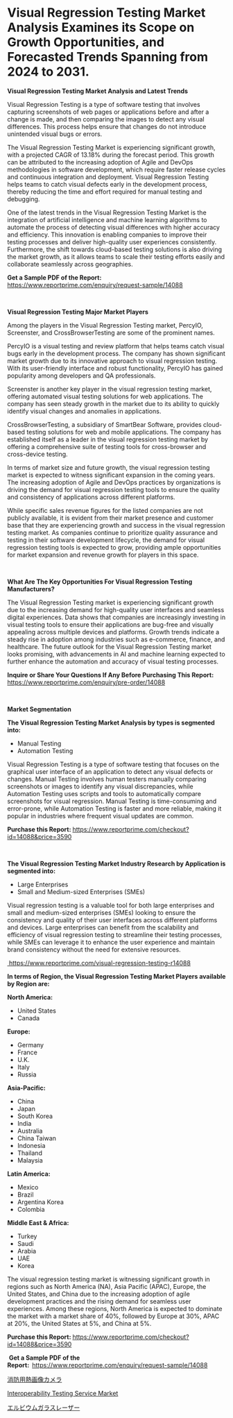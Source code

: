 <p><h1>Visual Regression Testing Market Analysis Examines its Scope on Growth Opportunities, and Forecasted Trends Spanning from 2024 to 2031.</h1></p><p><strong>Visual Regression Testing Market Analysis and Latest Trends</strong></p>
<p><p>Visual Regression Testing is a type of software testing that involves capturing screenshots of web pages or applications before and after a change is made, and then comparing the images to detect any visual differences. This process helps ensure that changes do not introduce unintended visual bugs or errors.</p><p>The Visual Regression Testing Market is experiencing significant growth, with a projected CAGR of 13.18% during the forecast period. This growth can be attributed to the increasing adoption of Agile and DevOps methodologies in software development, which require faster release cycles and continuous integration and deployment. Visual Regression Testing helps teams to catch visual defects early in the development process, thereby reducing the time and effort required for manual testing and debugging.</p><p>One of the latest trends in the Visual Regression Testing Market is the integration of artificial intelligence and machine learning algorithms to automate the process of detecting visual differences with higher accuracy and efficiency. This innovation is enabling companies to improve their testing processes and deliver high-quality user experiences consistently. Furthermore, the shift towards cloud-based testing solutions is also driving the market growth, as it allows teams to scale their testing efforts easily and collaborate seamlessly across geographies.</p></p>
<p><strong>Get a Sample PDF of the Report:&nbsp;</strong> <a href="https://www.reportprime.com/enquiry/request-sample/14088">https://www.reportprime.com/enquiry/request-sample/14088</a></p>
<p>&nbsp;</p>
<p><strong>Visual Regression Testing Major Market Players</strong></p>
<p><p>Among the players in the Visual Regression Testing market, PercyIO, Screenster, and CrossBrowserTesting are some of the prominent names.</p><p>PercyIO is a visual testing and review platform that helps teams catch visual bugs early in the development process. The company has shown significant market growth due to its innovative approach to visual regression testing. With its user-friendly interface and robust functionality, PercyIO has gained popularity among developers and QA professionals.</p><p>Screenster is another key player in the visual regression testing market, offering automated visual testing solutions for web applications. The company has seen steady growth in the market due to its ability to quickly identify visual changes and anomalies in applications.</p><p>CrossBrowserTesting, a subsidiary of SmartBear Software, provides cloud-based testing solutions for web and mobile applications. The company has established itself as a leader in the visual regression testing market by offering a comprehensive suite of testing tools for cross-browser and cross-device testing.</p><p>In terms of market size and future growth, the visual regression testing market is expected to witness significant expansion in the coming years. The increasing adoption of Agile and DevOps practices by organizations is driving the demand for visual regression testing tools to ensure the quality and consistency of applications across different platforms.</p><p>While specific sales revenue figures for the listed companies are not publicly available, it is evident from their market presence and customer base that they are experiencing growth and success in the visual regression testing market. As companies continue to prioritize quality assurance and testing in their software development lifecycle, the demand for visual regression testing tools is expected to grow, providing ample opportunities for market expansion and revenue growth for players in this space.</p></p>
<p>&nbsp;</p>
<p><strong>What Are The Key Opportunities For Visual Regression Testing Manufacturers?</strong></p>
<p><p>The Visual Regression Testing market is experiencing significant growth due to the increasing demand for high-quality user interfaces and seamless digital experiences. Data shows that companies are increasingly investing in visual testing tools to ensure their applications are bug-free and visually appealing across multiple devices and platforms. Growth trends indicate a steady rise in adoption among industries such as e-commerce, finance, and healthcare. The future outlook for the Visual Regression Testing market looks promising, with advancements in AI and machine learning expected to further enhance the automation and accuracy of visual testing processes.</p></p>
<p><strong>Inquire or Share Your Questions If Any Before Purchasing This Report:</strong> <a href="https://www.reportprime.com/enquiry/pre-order/14088">https://www.reportprime.com/enquiry/pre-order/14088</a></p>
<p>&nbsp;</p>
<p><strong>Market Segmentation</strong></p>
<p><strong>The Visual Regression Testing Market Analysis by types is segmented into:</strong></p>
<p><ul><li>Manual Testing</li><li>Automation Testing</li></ul></p>
<p><p>Visual Regression Testing is a type of software testing that focuses on the graphical user interface of an application to detect any visual defects or changes. Manual Testing involves human testers manually comparing screenshots or images to identify any visual discrepancies, while Automation Testing uses scripts and tools to automatically compare screenshots for visual regression. Manual Testing is time-consuming and error-prone, while Automation Testing is faster and more reliable, making it popular in industries where frequent visual updates are common.</p></p>
<p><strong>Purchase this Report:&nbsp;</strong><a href="https://www.reportprime.com/checkout?id=14088&price=3590">https://www.reportprime.com/checkout?id=14088&price=3590</a></p>
<p>&nbsp;</p>
<p><strong>The Visual Regression Testing Market Industry Research by Application is segmented into:</strong></p>
<p><ul><li>Large Enterprises</li><li>Small and Medium-sized Enterprises (SMEs)</li></ul></p>
<p><p>Visual regression testing is a valuable tool for both large enterprises and small and medium-sized enterprises (SMEs) looking to ensure the consistency and quality of their user interfaces across different platforms and devices. Large enterprises can benefit from the scalability and efficiency of visual regression testing to streamline their testing processes, while SMEs can leverage it to enhance the user experience and maintain brand consistency without the need for extensive resources.</p></p>
<p><a href="https://www.reportprime.com/visual-regression-testing-r14088">&nbsp;https://www.reportprime.com/visual-regression-testing-r14088</a></p>
<p><strong>In terms of Region, the Visual Regression Testing Market Players available by Region are:</strong></p>
<p>
    <p> <strong> North America: </strong>
        <ul>
            <li>United States</li>
            <li>Canada</li>
        </ul>
        </p> 
    <p> <strong> Europe: </strong>
        <ul>
            <li>Germany</li>
            <li>France</li>
            <li>U.K.</li>
            <li>Italy</li>
            <li>Russia</li>
        </ul>
        </p> 
    <p> <strong> Asia-Pacific: </strong>
        <ul>
            <li>China</li>
            <li>Japan</li>
            <li>South Korea</li>
            <li>India</li>
            <li>Australia</li>
            <li>China Taiwan</li>
            <li>Indonesia</li>
            <li>Thailand</li>
            <li>Malaysia</li>
        </ul>
        </p> 
    <p> <strong> Latin America: </strong>
        <ul>
            <li>Mexico</li>
            <li>Brazil</li>
            <li>Argentina Korea</li>
            <li>Colombia</li>
        </ul>
        </p> 
    <p> <strong> Middle East & Africa: </strong>
        <ul>
            <li>Turkey</li>
            <li>Saudi</li>
            <li>Arabia</li>
            <li>UAE</li>
            <li>Korea</li>
        </ul>
    </p>
    </p>
<p><p>The visual regression testing market is witnessing significant growth in regions such as North America (NA), Asia Pacific (APAC), Europe, the United States, and China due to the increasing adoption of agile development practices and the rising demand for seamless user experiences. Among these regions, North America is expected to dominate the market with a market share of 40%, followed by Europe at 30%, APAC at 20%, the United States at 5%, and China at 5%.</p></p>
<p><strong>Purchase this Report: </strong><a href="https://www.reportprime.com/checkout?id=14088&price=3590">https://www.reportprime.com/checkout?id=14088&price=3590</a></p>
<p>&nbsp;<strong>Get a Sample PDF of the Report:&nbsp;&nbsp;</strong><a href="https://www.reportprime.com/enquiry/request-sample/14088">https://www.reportprime.com/enquiry/request-sample/14088</a></p>
<p><strong></strong></p>
<p><p><a href="https://github.com/laurenreichert/Market-Research-Report-List-1/blob/main/554127725084.md">消防用熱画像カメラ</a></p><p><a href="https://github.com/mbisetmhermsr/Market-Research-Report-List-2/blob/main/interoperability-testing-service-market.md">Interoperability Testing Service Market</a></p><p><a href="https://github.com/RodHoppe07/Market-Research-Report-List-1/blob/main/426473825085.md">エルビウムガラスレーザー</a></p></p>